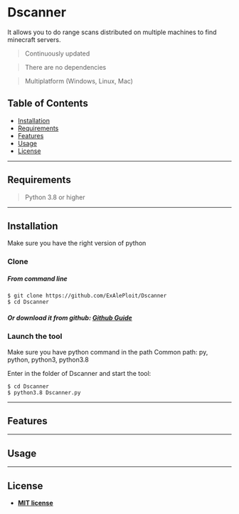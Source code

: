 # Dscanner

It allows you to do range scans distributed on multiple machines to find minecraft servers.


> Continuously updated

> There are no dependencies

> Multiplatform (Windows, Linux, Mac)



## Table of Contents

- [Installation](#installation)
- [Requirements](#requirements)
- [Features](#features)
- [Usage](#usage)
- [License](#license)

---

## Requirements

> Python 3.8 or higher

---

## Installation

Make sure you have the right version of python

### Clone

##### From command line
```shell
$ git clone https://github.com/ExAlePloit/Dscanner
$ cd Dscanner
```

##### Or download it from github: <a href=https://docs.github.com/en/github/creating-cloning-and-archiving-repositories/cloning-a-repository>Github Guide</a>


### Launch the tool

Make sure you have python command in the path
Common path: py, python, python3, python3.8

Enter in the folder of Dscanner and start the tool: 

```shell
$ cd Dscanner
$ python3.8 Dscanner.py
```
---


## Features

---


## Usage 

---

## License

- **[MIT license](http://opensource.org/licenses/mit-license.php)**
